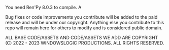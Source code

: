 You need Ren'Py 8.0.3 to compile. A

Bug fixes or code improvements you contribute will be added to the paid release and will be under our copyright. Anything else you contribute to this repo will remain here for others to modify and is considered public domain.

ALL BASE CODE/ASSETS AND CODE/ASSETS WE ADD ARE COPYRIGHT (C) 2022 - 2023 WINDOWSLOGIC PRODUCTIONS. ALL RIGHTS RESERVED.
